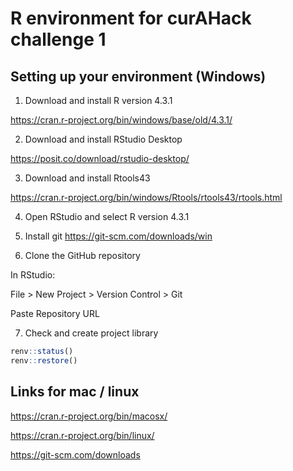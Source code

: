 # R environment for curAHack challenge 1

## Setting up your environment (Windows)

1. Download and install R version 4.3.1

https://cran.r-project.org/bin/windows/base/old/4.3.1/

2. Download and install RStudio Desktop

https://posit.co/download/rstudio-desktop/

3. Download and install Rtools43

https://cran.r-project.org/bin/windows/Rtools/rtools43/rtools.html

4. Open RStudio and select R version 4.3.1

5. Install git
https://git-scm.com/downloads/win

6. Clone the GitHub repository

In RStudio:

File > New Project > Version Control > Git

Paste Repository URL

7. Check and create project library

``` r
renv::status()
renv::restore()
```

## Links for mac / linux
https://cran.r-project.org/bin/macosx/

https://cran.r-project.org/bin/linux/

https://git-scm.com/downloads
